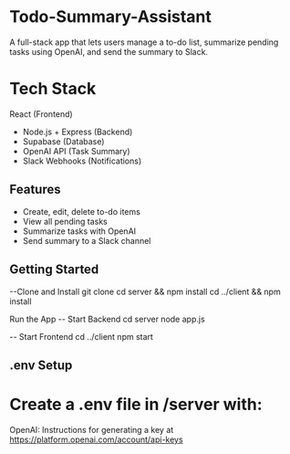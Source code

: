 # Todo-Summary-Assistant
A full-stack app that lets users manage a to-do list, summarize pending tasks using OpenAI, and send the summary to Slack.

# Tech Stack
React (Frontend)
- Node.js + Express (Backend)
- Supabase (Database)
- OpenAI API (Task Summary)
- Slack Webhooks (Notifications)

##  Features
- Create, edit, delete to-do items
- View all pending tasks
- Summarize tasks with OpenAI
- Send summary to a Slack channel

## Getting Started

--Clone and Install
git clone <your-repo-url>
cd server && npm install
cd ../client && npm install

Run the App
-- Start Backend
cd server
node app.js

-- Start Frontend
cd ../client
npm start

##  .env Setup
# Create a .env file in /server with:
OpenAI:
Instructions for generating a key at https://platform.openai.com/account/api-keys


